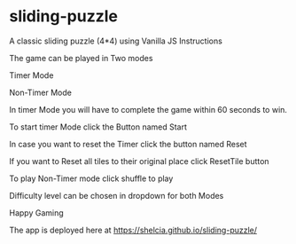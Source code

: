 # sliding-puzzle
A classic sliding puzzle (4*4) using Vanilla JS
Instructions

The game can be played in Two modes

Timer Mode

Non-Timer Mode


In timer Mode you will have to complete the game within 60 seconds to win.


To start timer Mode click the Button named Start


In case you want to reset the Timer click the button named Reset


If you want to Reset all tiles to their original place click ResetTile button


To play Non-Timer mode click shuffle to play


Difficulty level can be chosen in dropdown for both Modes


Happy Gaming

The app is deployed here at https://shelcia.github.io/sliding-puzzle/
